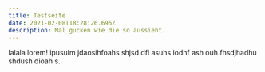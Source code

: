 ```yaml
---
title: Testseite
date: 2021-02-08T18:28:26.695Z
description: Mal gucken wie die so aussieht.
---
```

lalala lorem! ipusuim jdaosihfoahs shjsd dfi asuhs iodhf ash ouh fhsdjhadhu shdush dioah s.